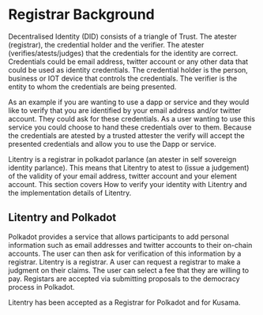 # Registrar Background

Decentralised Identity (DID) consists of a triangle of Trust. The atester (registrar), the credential holder and the verifier. The atester (verifies/atests/judges) that the credentials for the identity are correct. Credentials could be email address, twitter account or any other data that could be used as identity credentials.
The credential holder is the person, business or IOT device that controls the credentials.
The verifier is the entity to whom the credentials are being presented.

As an example if you are wanting to use a dapp or service and they would like to verify that you are identified by your email address and/or twitter account. They could ask for these credentials. As a user wanting to use this service you could choose to hand these credentials over to them. Because the credentials are atested by a trusted attester the verify will accept the presented credentials and allow you to use the Dapp or service.

Litentry is a registrar in polkadot parlance (an atester in self sovereign identity parlance). This means that Litentry to atest to (issue a judgement) of the validity of your email address, twitter account and your element account. This section covers How to verify your identity with Litentry and the implementation details of Litentry.

## Litentry and Polkadot

Polkadot provides a service that allows participants to add personal information such as email addresses and twitter accounts to their on-chain accounts. The user can then ask for verification of this information by a registrar. Litentry is a registrar. A user can request a registrar to make a judgment on their claims. The user can select a fee that they are willing to pay. Registars are accepted via submitting proposals to the democracy process in Polkadot.

Litentry has been accepted as a Registrar for Polkadot and for Kusama.
